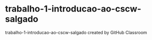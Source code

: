 # trabalho-1-introducao-ao-cscw-salgado
trabalho-1-introducao-ao-cscw-salgado created by GitHub Classroom
